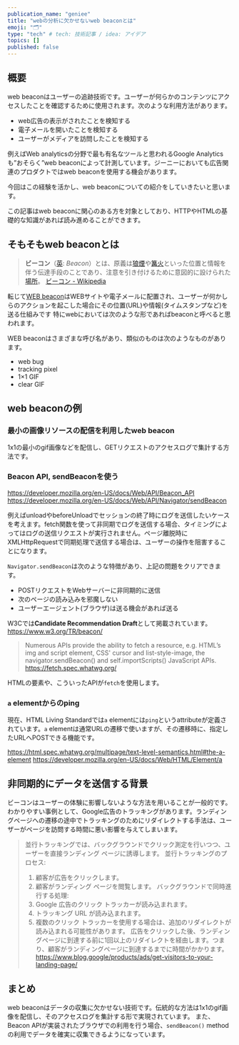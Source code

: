 ```yaml
---
publication_name: "geniee"
title: "webの分析に欠かせないweb beaconとは"
emoji: "🗂"
type: "tech" # tech: 技術記事 / idea: アイデア
topics: []
published: false
---
```


## 概要

web beaconはユーザーの追跡技術です。ユーザーが何らかのコンテンツにアクセスしたことを確認するために使用されます。次のような利用方法があります。

- web広告の表示がされたことを検知する
- 電子メールを開いたことを検知する
- ユーザーがメディアを訪問したことを検知する

例えばWeb analyticsの分野で最も有名なツールと思われるGoogle Analyticsも”おそらく”web beaconによって計測しています。ジーニーにおいても広告関連のプロダクトではweb beaconを使用する機会があります。

今回はこの経験を活かし、web beaconについての紹介をしていきたいと思います。

この記事はweb beaconに関心のある方を対象としており、HTTPやHTMLの基礎的な知識があれば読み進めることができます。

## そもそもweb beaconとは

> **ビーコン**（[英](https://ja.wikipedia.org/wiki/%E8%8B%B1%E8%AA%9E): *Beacon*）とは、原義は[狼煙](https://ja.wikipedia.org/wiki/%E7%8B%BC%E7%85%99)や[篝火](https://ja.wikipedia.org/wiki/%E7%84%9A%E3%81%8D%E7%81%AB)といった位置と情報を伴う伝達手段のことであり、注意を引き付けるために意図的に設けられた[場所](https://ja.wikipedia.org/wiki/%E5%BA%A7%E6%A8%99)。
> [ビーコン - Wikipedia](https://ja.wikipedia.org/wiki/%E3%83%93%E3%83%BC%E3%82%B3%E3%83%B3)

転じて[WEB beacon](https://en.wikipedia.org/wiki/Web_beacon)はWEBサイトや電子メールに配置され、ユーザーが何かしらのアクションを起こした場合にその位置(URL)や情報(タイムスタンプなど)を送る仕組みです
特にwebにおいては次のような形であればbeaconと呼べると思われます。

WEB beaconはさまざまな呼び名があり、類似のものは次のようなものがあります。

- web bug
- tracking pixel
- 1×1 GIF
- clear GIF


## web beaconの例

### 最小の画像リソースの配信を利用したweb beacon

1x1の最小のgif画像などを配信し、GETリクエストのアクセスログで集計する方法です。


### Beacon API, sendBeaconを使う

https://developer.mozilla.org/en-US/docs/Web/API/Beacon_API
https://developer.mozilla.org/en-US/docs/Web/API/Navigator/sendBeacon

例えばunloadやbeforeUnloadでセッションの終了時にログを送信したいケースを考えます。fetch関数を使って非同期でログを送信する場合、タイミングによってはログの送信リクエストが実行されません。ページ離脱時にXMLHttpRequestで同期処理で送信する場合は、ユーザーの操作を阻害することになります。

`Navigator.sendBeacon`は次のような特徴があり、上記の問題をクリアできます。
- POSTリクエストをWebサーバーに非同期的に送信
- 次のページの読み込みを邪魔しない
- ユーザーエージェント(ブラウザ)は送る機会があれば送る

W3Cでは**Candidate Recommendation Draft**として掲載されています。
https://www.w3.org/TR/beacon/

> Numerous APIs provide the ability to fetch a resource, e.g. HTML’s img and script element, CSS' cursor and list-style-image, the navigator.sendBeacon() and self.importScripts() JavaScript APIs.
https://fetch.spec.whatwg.org/

HTMLの要素や、こういったAPIが`fetch`を使用します。

### `a` elementからのping

現在、HTML Living Standardでは`a` elementには`ping`というattributeが定義されています。`a` elementは通常URLの遷移で使いますが、その遷移時に、指定したURLへPOSTできる機能です。

https://html.spec.whatwg.org/multipage/text-level-semantics.html#the-a-element
https://developer.mozilla.org/en-US/docs/Web/HTML/Element/a

## 非同期的にデータを送信する背景

ビーコンはユーザーの体験に影響しないような方法を用いることが一般的です。
わかりやすい事例として、Google広告のトラッキングがあります。ランディングページへの遷移の途中でトラッキングのためにリダイレクトする手法は、ユーザーがページを訪問する時間に悪い影響を与えてしまいます。

> 並行トラッキングでは、バックグラウンドでクリック測定を行いつつ、ユーザーを直接ランディング ページに誘導します。
> 並行トラッキングのプロセス:
> 1. 顧客が広告をクリックします。
> 2. 顧客がランディング ページを閲覧します。
> バックグラウンドで同時進行する処理:
> 1. Google 広告のクリック トラッカーが読み込まれます。
> 2. トラッキング URL が読み込まれます。
> 3. 複数のクリック トラッカーを使用する場合は、追加のリダイレクトが読み込まれる可能性があります。
> 広告をクリックした後、ランディングページに到達する前に1回以上のリダイレクトを経由します。つまり、顧客がランディングページに到達するまでに時間がかかります。
> https://www.blog.google/products/ads/get-visitors-to-your-landing-page/

## まとめ

web beaconはデータの収集に欠かせない技術です。伝統的な方法は1x1のgif画像を配信し、そのアクセスログを集計する形で実現されています。
また、Beacon APIが実装されたブラウザでの利用を行う場合、`sendBeacon()` methodの利用でデータを確実に収集できるようになっています。
